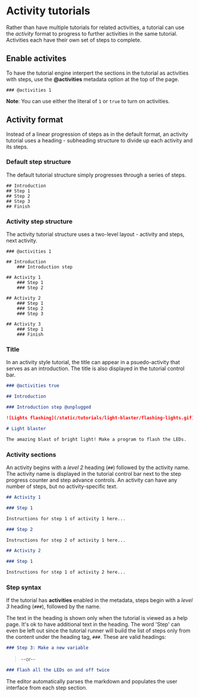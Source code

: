 # Activity tutorials

Rather than have multiple tutorials for related activities, a tutorial can use the _activity_ format to progress to further activities in the same tutorial. Activities each have their own set of steps to complete.

## Enable activites

To have the tutorial engine interpert the sections in the tutorial as activities with steps, use the **@activities** metadata option at the top of the page.

```
### @activities 1

```

**Note**: You can use either the literal of `1` or `true` to turn on activities.

## Activity format

Instead of a linear progression of steps as in the default format, an activity tutorial uses a heading - subheading structure to divide up each activity and its steps.

### Default step structure

The default tutorial structure simply progresses through a series of steps.

```
## Introduction
## Step 1
## Step 2
## Step 3
## Finish
```

### Activity step structure

The activity tutorial structure uses a two-level layout - activity and steps, next activity.

```
### @activities 1

## Introduction
    ### Introduction step

## Activity 1
    ### Step 1
    ### Step 2

## Activity 2
    ### Step 1
    ### Step 2
    ### Step 3

## Activity 3
    ### Step 1
    ### Finish
```

### Title

In an activity style tutorial, the title can appear in a psuedo-activity that serves as an introduction. The title is also displayed in the tutorial control bar.

```markdown
### @activities true

## Introduction

### Introduction step @unplugged

![Lights flashing](/static/tutorials/light-blaster/flashing-lights.gif)

# Light blaster

The amazing blast of bright light! Make a program to flash the LEDs.
```

### Activity sections

An activity begins with a _level 2_ heading (``##``) followed by the activity name. The activity name is displayed in the tutorial control bar next to the step progress counter and step advance controls. An activity can have any number of steps, but no activity-specific text.

```markdown
## Activity 1

### Step 1

Instructions for step 1 of activity 1 here...

### Step 2

Instructions for step 2 of activity 1 here...

## Activity 2

### Step 1

Instructions for step 1 of activity 2 here...
```

### Step syntax

If the tutorial has **activities** enabled in the metadata, steps begin with a _level 3_ heading (``###``), followed by the name.

The text in the heading is shown only when the tutorial is viewed as a help page. It's ok to have additional text in the heading. The word 'Step' can even be left out since the tutorial runner will build the list of steps only from the content under the heading tag, ``###``. These are valid headings:

```markdown
### Step 3: Make a new variable
```

>--or--

```markdown
### Flash all the LEDs on and off twice
```

The editor automatically parses the markdown and populates the user interface from each step section.


